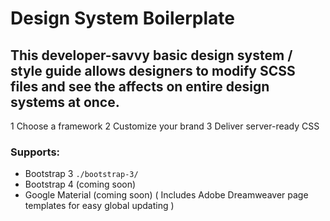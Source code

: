 # Design System Boilerplate
## This developer-savvy basic design system / style guide allows designers to modify SCSS files and see the affects on entire design systems at once.
1 Choose a framework
2 Customize your brand
3 Deliver server-ready CSS
### Supports:
* Bootstrap 3 `./bootstrap-3/`
* Bootstrap 4 (coming soon)
* Google Material (coming soon)
( Includes Adobe Dreamweaver page templates for easy global updating )